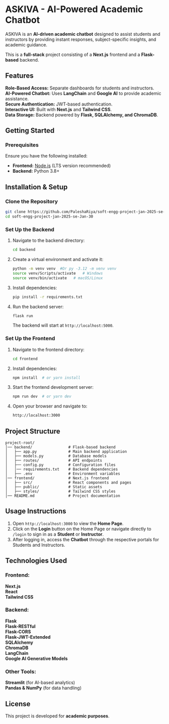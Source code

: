 # ASKIVA - AI-Powered Academic Chatbot  

ASKIVA is an **AI-driven academic chatbot** designed to assist students and instructors by providing instant responses, subject-specific insights, and academic guidance.  

This is a **full-stack** project consisting of a **Next.js** frontend and a **Flask-based** backend.  

## Features  
**Role-Based Access:** Separate dashboards for students and instructors.  
**AI-Powered Chatbot:** Uses **LangChain** and **Google AI** to provide academic assistance.  
**Secure Authentication:** JWT-based authentication.  
**Interactive UI:** Built with **Next.js** and **Tailwind CSS**.  
**Data Storage:** Backend powered by **Flask, SQLAlchemy, and ChromaDB**.  



## Getting Started  

### Prerequisites  
Ensure you have the following installed:  
- **Frontend:** [Node.js](https://nodejs.org/) (LTS version recommended)  
- **Backend:** Python 3.8+  



## Installation & Setup  

### **Clone the Repository**  
```sh
git clone https://github.com/PaleshaRiya/soft-engg-project-jan-2025-se-Jan-30.git
cd soft-engg-project-jan-2025-se-Jan-30
```

### **Set Up the Backend**  
1. Navigate to the backend directory:  
   ```sh
   cd backend
   ```
2. Create a virtual environment and activate it:  
   ```sh
   python -m venv venv  #Or py -3.12 -m venv venv
   source venv/Scripts/activate   # Windows
   source venv/bin/activate   # macOS/Linux
   ```
3. Install dependencies:  
   ```sh
   pip install -r requirements.txt
   ```
4. Run the backend server:  
   ```sh
   flask run
   ```
   The backend will start at `http://localhost:5000`.  



### **Set Up the Frontend**  
1. Navigate to the frontend directory:  
   ```sh
   cd frontend
   ```
2. Install dependencies:  
   ```sh
   npm install  # or yarn install
   ```
3. Start the frontend development server:  
   ```sh
   npm run dev  # or yarn dev
   ```
4. Open your browser and navigate to:  
   ```sh
   http://localhost:3000
   ```



## Project Structure  
```
project-root/
│── backend/                # Flask-based backend
│   ├── app.py              # Main backend application
│   ├── models.py           # Database models
│   ├── routes/             # API endpoints
│   ├── config.py           # Configuration files
│   │── requirements.txt    # Backend dependencies
│   ├── .env                # Environment variables
│── frontend/               # Next.js frontend
│   ├── src/                # React components and pages
│   ├── public/             # Static assets
│   ├── styles/             # Tailwind CSS styles
│── README.md               # Project documentation
```


## Usage Instructions
1. Open `http://localhost:3000` to view the **Home Page**.
2. Click on the **Login** button on the Home Page or navigate directly to `/login` to sign in as a **Student** or **Instructor**.
3. After logging in, access the **Chatbot** through the respective portals for Students and Instructors.
 



## Technologies Used  

### **Frontend:**  
**Next.js**  
**React**  
**Tailwind CSS**  

### **Backend:**  
**Flask**  
**Flask-RESTful**  
**Flask-CORS**  
**Flask-JWT-Extended**  
**SQLAlchemy**  
**ChromaDB**  
**LangChain**  
**Google AI Generative Models**  

### **Other Tools:**  
**Streamlit** (for AI-based analytics)  
**Pandas & NumPy** (for data handling)  



## License  
This project is developed for **academic purposes**.  

